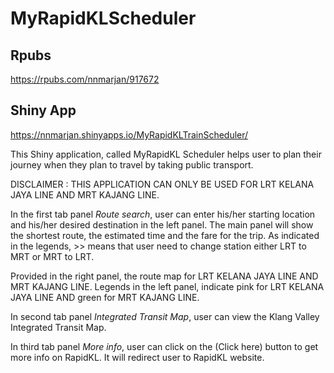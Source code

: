 # MyRapidKLScheduler

## Rpubs
https://rpubs.com/nnmarjan/917672

## Shiny App
https://nnmarjan.shinyapps.io/MyRapidKLTrainScheduler/

This Shiny application, called MyRapidKL Scheduler helps user to plan their journey when they plan to travel by taking public transport.

DISCLAIMER : THIS APPLICATION CAN ONLY BE USED FOR LRT KELANA JAYA LINE AND MRT KAJANG LINE.

In the first tab panel *Route search*, user can enter his/her starting location and his/her desired destination in the left panel. The main panel will show the shortest route, the estimated time and the fare for the trip.
As indicated in the legends, >> means that user need to change station either LRT to MRT or MRT to LRT.

Provided in the right panel, the route map for LRT KELANA JAYA LINE AND MRT KAJANG LINE.
Legends in the left panel, indicate pink for LRT KELANA JAYA LINE AND green for MRT KAJANG LINE.

In second tab panel *Integrated Transit Map*, user can view the Klang Valley Integrated Transit Map.

In third tab panel *More info*, user can click on the (Click here) button to get more info on RapidKL. It will redirect user to RapidKL website.
